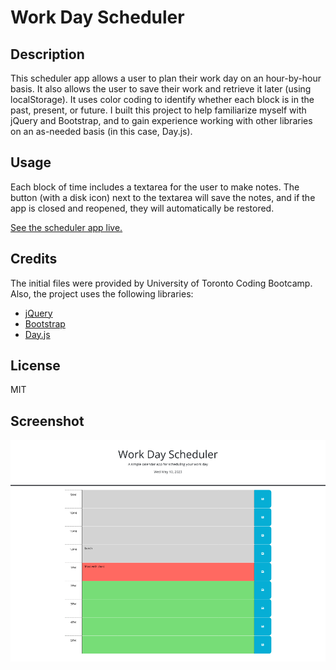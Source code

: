 # Work Day Scheduler

## Description
This scheduler app allows a user to plan their work day on an hour-by-hour basis.  It also allows 
the user to save their work and retrieve it later (using localStorage).  It uses color coding
to identify whether each block is in the past, present, or future.  I built this project to
help familiarize myself with jQuery and Bootstrap, and to gain experience working with other
libraries on an as-needed basis (in this case, Day.js).

## Usage
Each block of time includes a textarea for the user to make notes.  The button (with a disk icon)
next to the textarea will save the notes, and if the app is closed and reopened, they will 
automatically be restored.

[See the scheduler app live.](https://s2robertson.github.io/work-day-scheduler/)

## Credits
The initial files were provided by University of Toronto Coding Bootcamp.  Also, the project uses
the following libraries:
* [jQuery](https://jquery.com/)
* [Bootstrap](https://getbootstrap.com/)
* [Day.js](https://day.js.org/en/)

## License
MIT

## Screenshot
![A screenshot of the scheduler](./Scheduler-Screenshot.png)